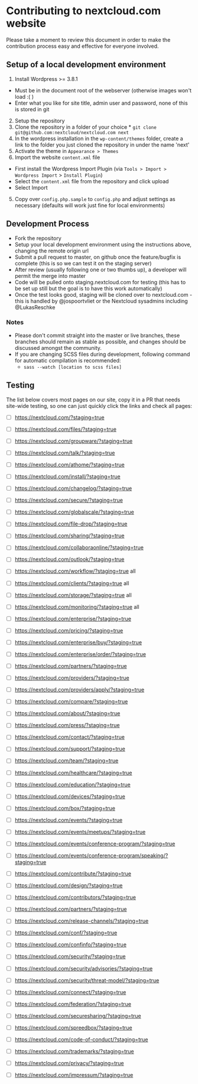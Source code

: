 # Contributing to nextcloud.com website

Please take a moment to review this document in order to make the contribution
process easy and effective for everyone involved.

## Setup of a local development environment

1. Install Wordpress >= 3.8.1
  * Must be in the document root of the webserver (otherwise images won't load :( )
  * Enter what you like for site title, admin user and password, none of this is stored in git
2. Setup the repository
  1. Clone the repository in a folder of your choice
    * `git clone git@github.com:nextcloud/nextcloud.com next`
  2. In the wordpress installation in the `wp-content/themes` folder, create a link to the folder you just cloned the repository in under the name 'next'
3. Activate the theme in `Appearance > Themes`
4. Import the website `content.xml` file
  * First install the Wordpress Import Plugin (via `Tools > Import > Wordpress Import` > `Install Plugin`)
  * Select the `content.xml` file from the repository and click upload
  * Select Import
5. Copy over `config.php.sample` to `config.php` and adjust settings as necessary (defaults will work just fine for local environments)

## Development Process

* Fork the repository
* Setup your local development environment using the instructions above, changing the remote origin url
* Submit a pull request to master, on github once the feature/bugfix is complete (this is so we can test it on the staging server)
* After review (usually following one or two thumbs up), a developer will permit the merge into master
* Code will be pulled onto staging.nextcloud.com for testing (this has to be set up still but the goal is to have this work automatically)
* Once the test looks good, staging will be cloned over to nextcloud.com - this is handled by @jospoortvliet or the Nextcloud sysadmins including @LukasReschke

### Notes

* Please don't commit straight into the master or live branches, these branches should remain as stable as possible, and changes should be discussed amongst the community.
* If you are changing SCSS files during development, following command for automatic compilation is recommended:
  * `sass --watch [location to scss files]`
  
## Testing
The list below covers most pages on our site, copy it in a PR that needs site-wide testing, so one can just quickly click the links and check all pages:

- [ ] https://nextcloud.com/?staging=true
- [ ] https://nextcloud.com/files/?staging=true
- [ ] https://nextcloud.com/groupware/?staging=true
- [ ] https://nextcloud.com/talk/?staging=true
- [ ] https://nextcloud.com/athome/?staging=true
- [ ] https://nextcloud.com/install/?staging=true
- [ ] https://nextcloud.com/changelog/?staging=true
- [ ] https://nextcloud.com/secure/?staging=true
- [ ] https://nextcloud.com/globalscale/?staging=true
- [ ] https://nextcloud.com/file-drop/?staging=true
- [ ] https://nextcloud.com/sharing/?staging=true
- [ ] https://nextcloud.com/collaboraonline/?staging=true
- [ ] https://nextcloud.com/outlook/?staging=true
- [ ] https://nextcloud.com/workflow/?staging=true all
- [ ] https://nextcloud.com/clients/?staging=true all
- [ ] https://nextcloud.com/storage/?staging=true all
- [ ] https://nextcloud.com/monitoring/?staging=true all
- [ ] https://nextcloud.com/enterprise/?staging=true
- [ ] https://nextcloud.com/pricing/?staging=true
- [ ] https://nextcloud.com/enterprise/buy/?staging=true
- [ ] https://nextcloud.com/enterprise/order/?staging=true
- [ ] https://nextcloud.com/partners/?staging=true
- [ ] https://nextcloud.com/providers/?staging=true
- [ ] https://nextcloud.com/providers/apply/?staging=true
- [ ] https://nextcloud.com/compare/?staging=true
- [ ] https://nextcloud.com/about/?staging=true
- [ ] https://nextcloud.com/press/?staging=true
- [ ] https://nextcloud.com/contact/?staging=true
- [ ] https://nextcloud.com/support/?staging=true
- [ ] https://nextcloud.com/team/?staging=true
- [ ] https://nextcloud.com/healthcare/?staging=true
- [ ] https://nextcloud.com/education/?staging=true
- [ ] https://nextcloud.com/devices/?staging=true
- [ ] https://nextcloud.com/box/?staging=true
- [ ] https://nextcloud.com/events/?staging=true
- [ ] https://nextcloud.com/events/meetups/?staging=true
- [ ] https://nextcloud.com/events/conference-program/?staging=true
- [ ] https://nextcloud.com/events/conference-program/speaking/?staging=true
- [ ] https://nextcloud.com/contribute/?staging=true
- [ ] https://nextcloud.com/design/?staging=true
- [ ] https://nextcloud.com/contributors/?staging=true
- [ ] https://nextcloud.com/partners/?staging=true
- [ ] https://nextcloud.com/release-channels/?staging=true
- [ ] https://nextcloud.com/conf/?staging=true
- [ ] https://nextcloud.com/confinfo/?staging=true
- [ ] https://nextcloud.com/security/?staging=true
- [ ] https://nextcloud.com/security/advisories/?staging=true
- [ ] https://nextcloud.com/security/threat-model/?staging=true
- [ ] https://nextcloud.com/connect/?staging=true
- [ ] https://nextcloud.com/federation/?staging=true
- [ ] https://nextcloud.com/securesharing/?staging=true
- [ ] https://nextcloud.com/spreedbox/?staging=true
- [ ] https://nextcloud.com/code-of-conduct/?staging=true
- [ ] https://nextcloud.com/trademarks/?staging=true
- [ ] https://nextcloud.com/privacy/?staging=true
- [ ] https://nextcloud.com/impressum/?staging=true

